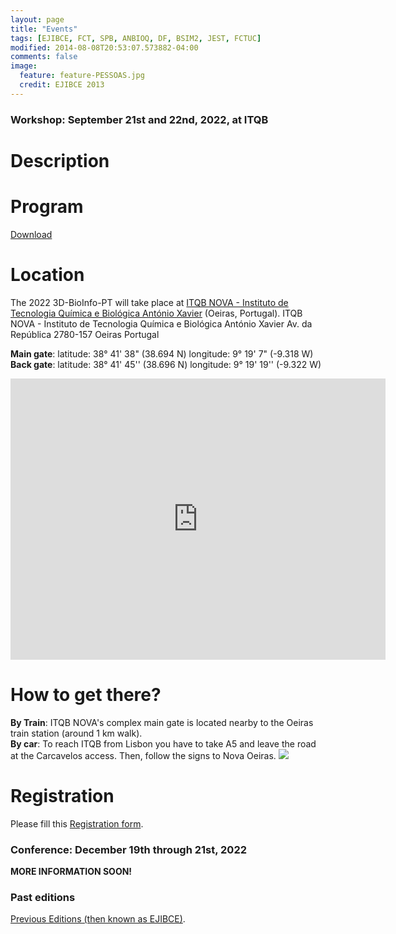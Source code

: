```yaml
---
layout: page
title: "Events"
tags: [EJIBCE, FCT, SPB, ANBIOQ, DF, BSIM2, JEST, FCTUC]
modified: 2014-08-08T20:53:07.573882-04:00
comments: false
image:
  feature: feature-PESSOAS.jpg
  credit: EJIBCE 2013
---
```


### Workshop: September 21st and 22nd, 2022, at ITQB

# Description

# Program
[Download](/images/Program_workshop_2022.pdf)

# Location
The 2022 3D-BioInfo-PT will take place at [ITQB NOVA - Instituto de Tecnologia Química e Biológica António Xavier](https://www.itqb.unl.pt/) (Oeiras, Portugal).
ITQB NOVA - Instituto de Tecnologia Química e Biológica António Xavier
Av. da República
2780-157 Oeiras
Portugal

<b>Main gate</b>:
latitude: 38° 41' 38" (38.694 N) 
longitude: 9° 19' 7" (-9.318 W) 
<b>Back gate</b>:
latitude: 38° 41' 45'' (38.696 N)
longitude: 9° 19' 19'' (-9.322 W)

<iframe src="https://maps.google.com/maps?q=ITQB%20NOVA&t=&z=13&ie=UTF8&iwloc=&output=embed" width="600" height="450" style="border:0;" allowfullscreen="" loading="lazy"></iframe>

# How to get there?
<b>By Train</b>: ITQB NOVA's complex main gate is located nearby to the Oeiras train station (around 1 km walk).  
<b>By car</b>: To reach ITQB from Lisbon you have to take A5 and leave the road at the Carcavelos access. Then, follow the signs to Nova Oeiras.
<img src="https://www.itqb.unl.pt/contacts/mapa.jpg">

# Registration 
Please fill this <a href="https://docs.google.com/forms/d/e/1FAIpQLSeNnCrdssmhnatfJjnmoiWlbzXVZ8BursmvUvUOEMkTPN_c0A/viewform?usp=sf_link)">Registration form</a>. 

### Conference: December 19th through 21st, 2022

<b>MORE INFORMATION SOON!</b>

### Past editions

<a href="/edicoes_anteriores/">Previous Editions (then known as EJIBCE)</a>.


